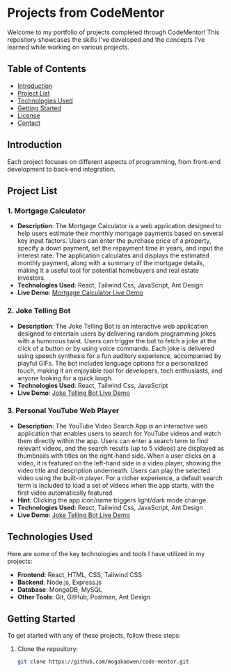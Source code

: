 # Projects from CodeMentor

Welcome to my portfolio of projects completed through CodeMentor! This repository showcases the skills I've developed and the concepts I've learned while working on various projects.

## Table of Contents

- [Introduction](#introduction)
- [Project List](#project-list)
- [Technologies Used](#technologies-used)
- [Getting Started](#getting-started)
- [License](#license)
- [Contact](#contact)

## Introduction

Each project focuses on different aspects of programming, from front-end development to back-end integration.

## Project List

### 1. Mortgage Calculator

- **Description**: The Mortgage Calculator is a web application designed to help users estimate their monthly mortgage payments based on several key input factors. Users can enter the purchase price of a property, specify a down payment, set the repayment time in years, and input the interest rate. The application calculates and displays the estimated monthly payment, along with a summary of the mortgage details, making it a useful tool for potential homebuyers and real estate investors.
- **Technologies Used**: React, Tailwind Css, JavaScript, Ant Design
- **Live Demo**: [Mortgage Calculator Live Demo](https://mortgage-calculator-v123.netlify.app/)

### 2. Joke Telling Bot

- **Description**: The Joke Telling Bot is an interactive web application designed to entertain users by delivering random programming jokes with a humorous twist. Users can trigger the bot to fetch a joke at the click of a button or by using voice commands. Each joke is delivered using speech synthesis for a fun auditory experience, accompanied by playful GIFs. The bot includes language options for a personalized touch, making it an enjoyable tool for developers, tech enthusiasts, and anyone looking for a quick laugh.
- **Technologies Used**: React, Tailwind Css, JavaScript
- **Live Demo**: [ Joke Telling Bot Live Demo](https://mortgage-calculator-v123.netlify.app/)

### 3. Personal YouTube Web Player

- **Description**: The YouTube Video Search App is an interactive web application that enables users to search for YouTube videos and watch them directly within the app. Users can enter a search term to find relevant videos, and the search results (up to 5 videos) are displayed as thumbnails with titles on the right-hand side. When a user clicks on a video, it is featured on the left-hand side in a video player, showing the video title and description underneath. Users can play the selected video using the built-in player. For a richer experience, a default search term is included to load a set of videos when the app starts, with the first video automatically featured.
- **Hint**: Clicking the app icon/name triggers light/dark mode change.
- **Technologies Used**: React, Tailwind Css, JavaScript, Ant Design
- **Live Demo**: [ Joke Telling Bot Live Demo](https://mogaka-tube.netlify.app/)

## Technologies Used

Here are some of the key technologies and tools I have utilized in my projects:

- **Frontend**: React, HTML, CSS, Tailwind CSS
- **Backend**: Node.js, Express.js
- **Database**: MongoDB, MySQL
- **Other Tools**: Git, GitHub, Postman, Ant Design

## Getting Started

To get started with any of these projects, follow these steps:

1. Clone the repository:
   ```bash
   git clone https://github.com/mogakaowen/code-mentor.git
   ```

